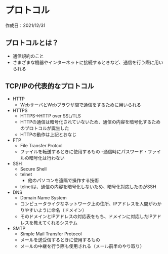 # プロトコル
作成日：2021/12/31


## プロトコルとは？
- 通信規約のこと
- さまざまな機器やインターネットに接続するときなど、通信を行う際に用いられる

## TCP/IPの代表的なプロトコル
- HTTP
  - WebサーバとWebブラウザ間で通信をするために用いられる
- HTTPS
  - HTTPS→HTTP over SSL/TLS
  - HTTPの通信は暗号化されていないため、通信の内容を暗号化するためのプロトコルが誕生した
  - HTTPの動作は上記とおなじ
- FTP
  - File Transfer Protcol
  - ファイルを転送するときに使用するもの
  -通信時にパスワード・ファイルの暗号化は行わない
- SSH
  - Secure Shell
  - telnet
    - 他のパソコンを遠隔で操作する技術
  - telnetは、通信の内容を暗号化しないため、暗号化対応したのがSSH
- DNS
  - Domain Name System
  - コンピュータライクなネットワーク上の住所、IPアドレスを人間がわかりやすいように命名（ドメイン）
  - そのドメインとIPアドレスの対応表をもち、ドメインに対応したIPアドレスを教えてくれるシステム
- SMTP
  - Simple Mail Transfer Protocol
  - メールを送受信するときに使用するもの
  - メールの中継を行う際も使用される（メール前半のやり取り）
